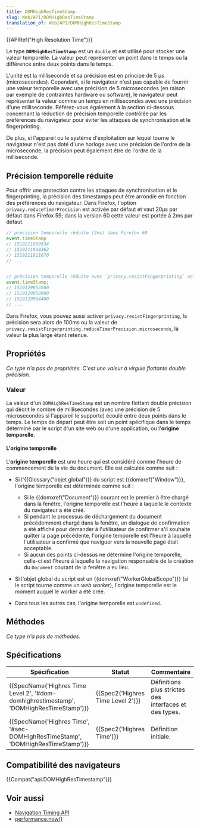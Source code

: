 ```yaml
---
title: DOMHighResTimeStamp
slug: Web/API/DOMHighResTimeStamp
translation_of: Web/API/DOMHighResTimeStamp
---
```

{{APIRef("High Resolution Time")}}

Le type **`DOMHighResTimeStamp`** est un `double` et est utilisé pour stocker une valeur temporelle. La valeur peut représenter un point dans le temps ou la différence entre deux points dans le temps.

L'unité est la milliseconde et sa précision est en principe de 5 µs (microsecondes). Cependant, si le navigateur n'est pas capable de fournir une valeur temporelle avec une précision de 5 microsecondes (en raison par exemple de contraintes hardware ou software), le navigateur peut représenter la valeur comme un temps en millisecondes avec une précision d'une milliseconde. Référez-vous également à la section ci-dessous concernant la réduction de précision temporelle contrôlée par les préférences du navigateur pour éviter les attaques de synchronisation et le fingerprinting.

De plus, si l'appareil ou le système d'exploitation sur lequel tourne le navigateur n'est pas doté d'une horloge avec une précision de l'ordre de la microseconde, la précision peut également être de l'ordre de la milliseconde.

## Précision temporelle réduite

Pour offrir une protection contre les attaques de synchronisation et le fingerprinting, la précision des timestamps peut être arrondie en fonction des préférences du navigateur.
Dans Firefox, l'option `privacy.reduceTimerPrecision` est activée par défaut et vaut 20µs par défaut dans Firefox 59; dans la version 60 cette valeur est portée à 2ms par défaut.

```js
// précision temporelle réduite (2ms) dans Firefox 60
event.timeStamp
// 1519211809934
// 1519211810362
// 1519211811670
// ...


// précision temporelle réduite avec `privacy.resistFingerprinting` activé
event.timeStamp;
// 1519129853500
// 1519129858900
// 1519129864400
// ...
```

Dans Firefox, vous pouvez aussi activer `privacy.resistFingerprinting`, la précision sera alors de 100ms ou la valeur de `privacy.resistFingerprinting.reduceTimerPrecision.microseconds`, la valeur la plus large étant retenue.

## Propriétés

*Ce type n'a pas de propriétés. C'est une valeur à virgule flottante double précision.*

### Valeur

La valeur d'un `DOMHighResTimeStamp` est un nombre flottant double précision qui décrit le nombre de millisecondes (avec une précision de 5 microsecondes si l'appareil le supporte) écoulé entre deux points dans le temps. Le temps de départ peut être soit un point spécifique dans le temps déterminé par le script d'un site web ou d'une application, ou l'**origine temporelle**.

#### L'origine temporelle

L'**origine temporelle** est une heure qui est considéré comme l'heure de commencement de la vie du document. Elle est calculée comme suit :

- Si l'{{Glossary("objet global")}} du script est {{domxref("Window")}}, l'origine temporelle est déterminée comme suit :

  - Si le {{domxref("Document")}} courant est le premier à être chargé dans la fenêtre, l'origine temporelle est l'heure à laquelle le contexte du navigateur a été créé.
  - Si pendant le processus de déchargement du document précédemment chargé dans la fenêtre, un dialogue de confirmation a été affiché pour demander à l'utilisateur de confirmer s'il souhaite quitter la page précédente, l'origine temporelle est l'heure à laquelle l'utilisateur a confirmé que naviguer vers la nouvelle page était acceptable.
  - Si aucun des points ci-dessus ne détermine l'origine temporelle, celle-ci est l'heure à laquelle la navigation responsable de la création du `Document` courant de la fenêtre a eu lieu.

- Si l'objet global du script est un {{domxref("WorkerGlobalScope")}} (si le script tourne comme un _web worker_), l'origine temporelle est le moment auquel le worker a été créé.
- Dans tous les autres cas, l'origine temporelle est `undefined`.

## Méthodes

_Ce type n'a pas de méthodes._

## Spécifications

| Spécification                                                                                                        | Statut                                       | Commentaire                                            |
| -------------------------------------------------------------------------------------------------------------------- | -------------------------------------------- | ------------------------------------------------------ |
| {{SpecName('Highres Time Level 2', '#dom-domhighrestimestamp', 'DOMHighResTimeStamp')}} | {{Spec2('Highres Time Level 2')}} | Définitions plus strictes des interfaces et des types. |
| {{SpecName('Highres Time', '#sec-DOMHighResTimeStamp', 'DOMHighResTimeStamp')}}             | {{Spec2('Highres Time')}}             | Définition initiale.                                   |

## Compatibilité des navigateurs

{{Compat("api.DOMHighResTimestamp")}}

## Voir aussi

- [Navigation Timing API](/fr/docs/Navigation_timing)
- [performance.now()](/fr/docs/Web/API/Performance/now)
